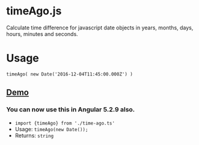 # timeAgo.js
Calculate time difference for javascript date objects in years, months, days, hours, minutes and seconds.

# Usage
`timeAgo( new Date('2016-12-04T11:45:00.000Z') )`

## [Demo](https://jsfiddle.net/prfy6Lfq/)

### You can now use this in Angular 5.2.9 also.
- `import {timeAgo} from './time-ago.ts'`
- Usage:  `timeAgo(new Date());`  
- Returns: `string`
